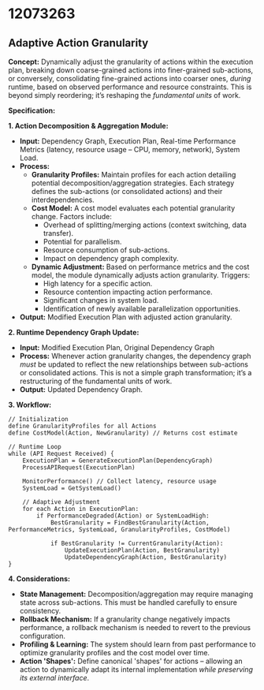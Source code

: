 # 12073263

## Adaptive Action Granularity

**Concept:** Dynamically adjust the granularity of actions within the execution plan, breaking down coarse-grained actions into finer-grained sub-actions, or conversely, consolidating fine-grained actions into coarser ones, *during* runtime, based on observed performance and resource constraints. This is beyond simply reordering; it’s reshaping the *fundamental units* of work.

**Specification:**

**1. Action Decomposition & Aggregation Module:**

*   **Input:** Dependency Graph, Execution Plan, Real-time Performance Metrics (latency, resource usage – CPU, memory, network), System Load.
*   **Process:**
    *   **Granularity Profiles:**  Maintain profiles for each action detailing potential decomposition/aggregation strategies.  Each strategy defines the sub-actions (or consolidated actions) and their interdependencies.
    *   **Cost Model:** A cost model evaluates each potential granularity change. Factors include:
        *   Overhead of splitting/merging actions (context switching, data transfer).
        *   Potential for parallelism.
        *   Resource consumption of sub-actions.
        *   Impact on dependency graph complexity.
    *   **Dynamic Adjustment:** Based on performance metrics and the cost model, the module dynamically adjusts action granularity.  Triggers:
        *   High latency for a specific action.
        *   Resource contention impacting action performance.
        *   Significant changes in system load.
        *   Identification of newly available parallelization opportunities.
*   **Output:** Modified Execution Plan with adjusted action granularity.

**2.  Runtime Dependency Graph Update:**

*   **Input:** Modified Execution Plan, Original Dependency Graph
*   **Process:**  Whenever action granularity changes, the dependency graph *must* be updated to reflect the new relationships between sub-actions or consolidated actions.  This is not a simple graph transformation; it’s a restructuring of the fundamental units of work.
*   **Output:** Updated Dependency Graph.

**3.  Workflow:**

```pseudocode
// Initialization
define GranularityProfiles for all Actions
define CostModel(Action, NewGranularity) // Returns cost estimate

// Runtime Loop
while (API Request Received) {
    ExecutionPlan = GenerateExecutionPlan(DependencyGraph)
    ProcessAPIRequest(ExecutionPlan)

    MonitorPerformance() // Collect latency, resource usage
    SystemLoad = GetSystemLoad()

    // Adaptive Adjustment
    for each Action in ExecutionPlan:
        if PerformanceDegraded(Action) or SystemLoadHigh:
            BestGranularity = FindBestGranularity(Action, PerformanceMetrics, SystemLoad, GranularityProfiles, CostModel)

            if BestGranularity != CurrentGranularity(Action):
                UpdateExecutionPlan(Action, BestGranularity)
                UpdateDependencyGraph(Action, BestGranularity)
}
```

**4.  Considerations:**

*   **State Management:**  Decomposition/aggregation may require managing state across sub-actions. This must be handled carefully to ensure consistency.
*   **Rollback Mechanism:** If a granularity change negatively impacts performance, a rollback mechanism is needed to revert to the previous configuration.
*   **Profiling & Learning:**  The system should learn from past performance to optimize granularity profiles and the cost model over time.
*   **Action 'Shapes':** Define canonical 'shapes' for actions – allowing an action to dynamically adapt its internal implementation *while preserving its external interface*.